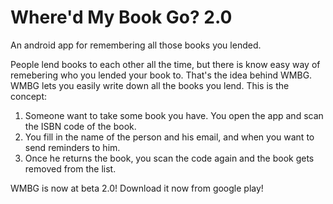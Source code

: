 Where'd My Book Go? 2.0
======

An android app for remembering all those books you lended.

People lend books to each other all the time, but there is know easy way of remebering who you lended your book to.
That's the idea behind WMBG. WMBG lets you easily write down all the books you lend. This is the concept:

1. Someone want to take some book you have. You open the app and scan the ISBN code of the book.
2. You fill in the name of the person and his email, and when you want to send reminders to him.
3. Once he returns the book, you scan the code again and the book gets removed from the list.

WMBG is now at beta 2.0! Download it now from google play!
